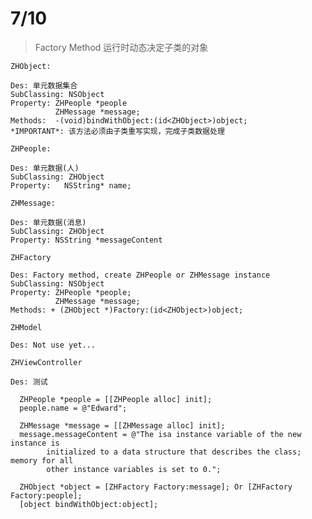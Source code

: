 7/10
===
>  Factory Method
运行时动态决定子类的对象

`ZHObject:`

```
Des: 单元数据集合
SubClassing: NSObject
Property: ZHPeople *people
		  ZHMessage *message;
Methods:  -(void)bindWithObject:(id<ZHObject>)object;
*IMPORTANT*: 该方法必须由子类重写实现，完成子类数据处理
```

`ZHPeople:`

```
Des: 单元数据(人)
SubClassing: ZHObject
Property:	NSString* name;
```

`ZHMessage:`

```
Des: 单元数据(消息)
SubClassing: ZHObject
Property: NSString *messageContent
```

`ZHFactory`

```
Des: Factory method, create ZHPeople or ZHMessage instance
SubClassing: NSObject
Property: ZHPeople *people;
		  ZHMessage *message;
Methods: + (ZHObject *)Factory:(id<ZHObject>)object;
```

`ZHModel`

```
Des: Not use yet...

```

`ZHViewController`

```
Des: 测试

  ZHPeople *people = [[ZHPeople alloc] init];
  people.name = @"Edward";
  
  ZHMessage *message = [[ZHMessage alloc] init];
  message.messageContent = @"The isa instance variable of the new instance is 
  		initialized to a data structure that describes the class; memory for all 
  		other instance variables is set to 0.";
  
  ZHObject *object = [ZHFactory Factory:message]; Or [ZHFactory Factory:people];
  [object bindWithObject:object];
```
